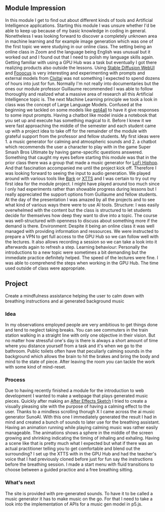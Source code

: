 ## Module Impression
In this module I get to find out about different kinds of tools and Artificial Intelligence applications. Starting this module I was unsure whether I'd be able to keep up because of my basic knowledge in coding in general. Nonetheless I was looking forward to discover a completely unknown area in machine learning and for example image generation which was one of the first topic we were studying in our online class. The setting being an online class in Zoom and the language being English was unusual but it worked out and I found out that I need to polish my language skills again. Getting familiar with using a GPU Hub was a task but eventually I got there realizing products also outside the lessons. Using [Stable Diffusion WebUI](https://github.com/AUTOMATIC1111/stable-diffusion-webui/wiki) and [Fooocus](https://github.com/lllyasviel/Fooocus) is very interesting and experimenting with prompts and external models from [Civitai](https://civitai.com/) was not something I expected to spend dozens of hours into just for fun. Normally I'm not really into documentaries but the ones our module professor Guillaume recommended I was able to follow thoroughly and realized what a massive area of research all this Artificial Intelligence topic is. The next Machine Learning principle we took a look in class was the concept of Large Language Models. Confused at the beginning we tackled on some models like [gpt4all](https://gpt4all.io/index.html) to have it give responses to some input prompts. Having a chatbot like model inside a notebook that you set up and execute has something magical to it. Before I knew it we were fast approaching the middle of the semester and each student came up with a project idea to take off for the remainder of the module with grateful support from the professor and fellow students. My first ideas were 1. a music generator for calming and atmospheric sounds and 2. a chatbot which recommends the user a character to play with in the game Super Smash Bros Ultimate by having game-specific questions answered. Something that caught my eyes before starting this module was that in the prior class there was a group that made a music generator for [LoFi Hiphop](https://necri.github.io/). And that fascination accompanied me until the project kick off. Therefore I was looking forward to seeing the input to audio generation. We played around with various tools like [Bark](https://github.com/suno-ai/bark?tab=readme-ov-file) or [XTTS](https://huggingface.co/spaces/coqui/xtts) and I was certain to try out my first idea for the module project. I might have played around too much since I only had experiments rather than showable progress during lessons but I really appreciated the support options from Guillaume and fellow students. At the day of the presentation I was amazed by all the projects and to see what kind of various ways there were to use AI tools. 
Structure: I was easily overwhelmed with the content but the class is structured to let students decide for themselves how deep they want to dive into a topic. The course was well-structured with openness to discuss about something more if the demand is there. 
Environment: Despite it being an online class it was well managed with providing information and ressources. We were instructed to prepare a VPN to get full access to the GPU Hub so we can follow well with the lectures. It also allows recording a session so we can take a look into it afterwards again to refresh a step.
Learning behaviour: Personally the introductions to a new topic were sometimes a bit demanding but the immediate practice definitely helped. The speed of the lectures were fine. I was able to comprehend the steps when working in the GPU Hub. The time used outside of class were appropriate. 

## Project
Create a mindfulness assistance helping the user to calm down with breathing instructions and ai generated background music

### Idea 
In my observations employed people are very ambitious to get things done and tend to neglect taking breaks. You can see commuters in the train station walking in a straight line with only one objective in their vision. But no matter how stressful one's day is there is always a short amount of time where you distance yourself from a task and it's when we go to the bathroom. Public toilets often have that peculiarly calming sounds in the background which allows the brain to hit the brakes and bring the body and mind to the state of piece. After leaving the room you can tackle the work with some kind of mind-reset.

### Process
Due to having recently finished a module for the introduction to web development I wanted to make a webpage that plays generated music pieces. Quickly after making an [After Effects Sketch](https://drive.google.com/file/d/1mCf8AV8VjCWVD2Oo5Jj5EaYekVxPo3t1/view?usp=sharing) I tried to create a visually pleasing site with the purpose of having a calming effect to the user. Thanks to a mindless scrolling thorugh X I came across the ai music generator SunoAI. With this one I immediately generated the result I had in mind and created a bunch of sounds to later use for the breathing assistant. Having an animation running while playing calming music was rather easily manageable. The animations shows a sphere in the middle of the screen growing and shrinking indicating the timing of inhaling and exhaling. Having a scene like that is pretty much what I expected but what if there was an actual practitioner telling you to get comfortable and blend out the surrounding? I set up the XTTS with in the GPU Hub and had the teacher's voice that I had previously cloned before just for fun say the instructions before the breathing session. I made a start menu with fluid transitions to choose between a guided practice and a free breathing sitting. 

### What's next
The site is provided with pre-generated sounds. To have it to be called a music generator it has to make music on the go. For that I need to take a look into the implementation of APIs for a music gen model in p5.js.

